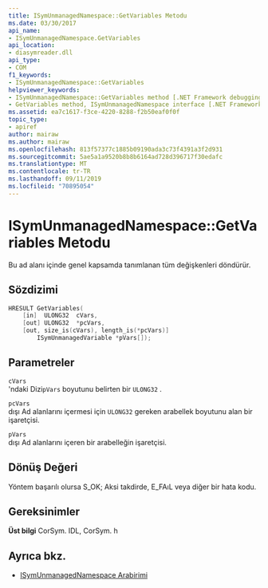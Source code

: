 ```yaml
---
title: ISymUnmanagedNamespace::GetVariables Metodu
ms.date: 03/30/2017
api_name:
- ISymUnmanagedNamespace.GetVariables
api_location:
- diasymreader.dll
api_type:
- COM
f1_keywords:
- ISymUnmanagedNamespace::GetVariables
helpviewer_keywords:
- ISymUnmanagedNamespace::GetVariables method [.NET Framework debugging]
- GetVariables method, ISymUnmanagedNamespace interface [.NET Framework debugging]
ms.assetid: ea7c1617-f3ce-4220-8288-f2b50eaf0f0f
topic_type:
- apiref
author: mairaw
ms.author: mairaw
ms.openlocfilehash: 813f57377c1885b09190ada3c73f4391a3f2d931
ms.sourcegitcommit: 5ae5a1a9520b8b8b6164ad728d396717f30edafc
ms.translationtype: MT
ms.contentlocale: tr-TR
ms.lasthandoff: 09/11/2019
ms.locfileid: "70895054"
---
```

# <a name="isymunmanagednamespacegetvariables-method"></a>ISymUnmanagedNamespace::GetVariables Metodu
Bu ad alanı içinde genel kapsamda tanımlanan tüm değişkenleri döndürür.  
  
## <a name="syntax"></a>Sözdizimi  
  
```cpp
HRESULT GetVariables(  
    [in]  ULONG32  cVars,  
    [out] ULONG32  *pcVars,  
    [out, size_is(cVars), length_is(*pcVars)]  
        ISymUnmanagedVariable *pVars[]);  
```  
  
## <a name="parameters"></a>Parametreler  
 `cVars`  
 'ndaki Dizi`pVars` boyutunu belirten bir `ULONG32` .  
  
 `pcVars`  
 dışı Ad alanlarını içermesi için `ULONG32` gereken arabellek boyutunu alan bir işaretçisi.  
  
 `pVars`  
 dışı Ad alanlarını içeren bir arabelleğin işaretçisi.  
  
## <a name="return-value"></a>Dönüş Değeri  
 Yöntem başarılı olursa S_OK; Aksi takdirde, E_FAıL veya diğer bir hata kodu.  
  
## <a name="requirements"></a>Gereksinimler  
 **Üst bilgi** CorSym. IDL, CorSym. h  
  
## <a name="see-also"></a>Ayrıca bkz.

- [ISymUnmanagedNamespace Arabirimi](../../../../docs/framework/unmanaged-api/diagnostics/isymunmanagednamespace-interface.md)
